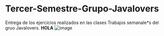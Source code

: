 # Tercer-Semestre-Grupo-Javalovers
Entrega de los ejercicios realizados en las clases
Trabajos semanale*s  del gruo Javalovers.
**HOLA**
![image](https://github.com/CodeSystem2022/Tercer-Semestre-Grupo-Javalovers/assets/112024900/ffbf28f1-3ed3-422a-8d8a-017b07ae2d93)
